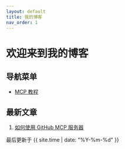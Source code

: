 ```yaml
---
layout: default
title: 我的博客
nav_order: 1
---
```


# 欢迎来到我的博客

## 导航菜单
- [MCP 教程](/mcp/how-to-use-mcp-in-cherry-studio-of-github-mcp-server.html)

## 最新文章
1. [如何使用 GitHub MCP 服务器](/mcp/how-to-use-mcp-in-cherry-studio-of-github-mcp-server.html)

<footer>
  最后更新于 {{ site.time | date: "%Y-%m-%d" }}
</footer>